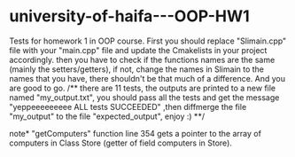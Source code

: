 # university-of-haifa---OOP-HW1
Tests for homework 1 in OOP course.
First you should replace "Slimain.cpp" file with your "main.cpp" file and update the Cmakelists in your project accordingly.
then you have to check if the functions names are the same (mainly the setters/getters), if not, change the names in Slimain to the names
that you have, there shouldn't be that much of a difference. And you are good to go. 
/** there are 11 tests, the outputs are printed to a new file named "my_output.txt",
  you should pass all the tests and get the message  "yeppeeeeeeeee ALL tests SUCCEEDED"
  ,then diffmerge the file "my_output" to the file "expected_output", enjoy :) **/
  
  
  
  note* "getComputers" function line 354 gets a pointer to the array of computers in Class Store (getter of field computers in Store).
